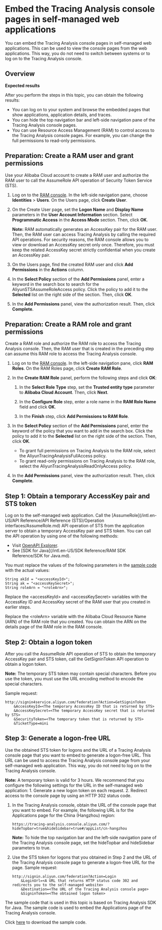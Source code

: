 # Embed the Tracing Analysis console pages in self-managed web applications

You can embed the Tracing Analysis console pages in self-managed web applications. This can be used to view the console pages from the web applications. This way, you do not need to switch between systems or to log on to the Tracing Analysis console.

## Overview

**Expected results**

After you perform the steps in this topic, you can obtain the following results:

-   You can log on to your system and browse the embedded pages that show applications, application details, and traces.
-   You can hide the top navigation bar and left-side navigation pane of the Tracing Analysis console pages.
-   You can use Resource Access Management \(RAM\) to control access to the Tracing Analysis console pages. For example, you can change the full permissions to read-only permissions.

## Preparation: Create a RAM user and grant permissions

Use your Alibaba Cloud account to create a RAM user and authorize the RAM user to call the AssumeRole API operation of Security Token Service \(STS\).

1.  Log on to the [RAM console](http://ram.console.aliyun.com). In the left-side navigation pane, choose **Identities** \> **Users**. On the Users page, click **Create User**.

2.  On the Create User page, set the **Logon Name** and **Display Name** parameters in the **User Account Information** section. Select **Programmatic Access** in the **Access Mode** section. Then, click **OK**.

    **Note:** RAM automatically generates an AccessKey pair for the RAM user. Then, the RAM user can access Tracing Analysis by calling the required API operations. For security reasons, the RAM console allows you to view or download an AccessKey secret only once. Therefore, you must keep the related AccessKey secret strictly confidential when you create an AccessKey pair.

3.  On the Users page, find the created RAM user and click **Add Permissions** in the **Actions** column.

4.  In the **Select Policy** section of the **Add Permissions** panel, enter a keyword in the search box to search for the AliyunSTSAssumeRoleAccess policy. Click the policy to add it to the **Selected** list on the right side of the section. Then, click **OK**.

5.  In the **Add Permissions** panel, view the authorization result. Then, click **Complete**.


## Preparation: Create a RAM role and grant permissions

Create a RAM role and authorize the RAM role to access the Tracing Analysis console. Then, the RAM user that is created in the preceding step can assume this RAM role to access the Tracing Analysis console.

1.  Log on to the [RAM console](http://ram.console.aliyun.com). In the left-side navigation pane, click **RAM Roles**. On the RAM Roles page, click **Create RAM Role**.

2.  In the **Create RAM Role** panel, perform the following steps and click **OK**:

    1.  In the **Select Role Type** step, set the **Trusted entity type** parameter to **Alibaba Cloud Account**. Then, click **Next**.

    2.  In the **Configure Role** step, enter a role name in the **RAM Role Name** field and click **OK**.

    3.  In the **Finish** step, click **Add Permissions to RAM Role**.

3.  In the **Select Policy** section of the **Add Permissions** panel, enter the keyword of the policy that you want to add in the search box. Click the policy to add it to the **Selected** list on the right side of the section. Then, click **OK**.

    -   To grant full permissions on Tracing Analysis to the RAM role, select the AliyunTracingAnalysisFullAccess policy.
    -   To grant read-only permissions on Tracing Analysis to the RAM role, select the AliyunTracingAnalysisReadOnlyAccess policy.
4.  In the **Add Permissions** panel, view the authorization result. Then, click **Complete**.


## Step 1: Obtain a temporary AccessKey pair and STS token

Log on to the self-managed web application. Call the [AssumeRole](/intl.en-US/API Reference/API Reference (STS)/Operation interfaces/AssumeRole.md) API operation of STS from the application server to obtain a temporary AccessKey pair and STS token. You can call the API operation by using one of the following methods:

-   Visit [OpenAPI Explorer](https://api.aliyun.com/#/?product=Sts&api=AssumeRole).
-   See [SDK for Java](/intl.en-US/SDK Reference/RAM SDK Reference/SDK for Java.md).

You must replace the values of the following parameters in the [sample code](https://arms-apm.oss-cn-hangzhou.aliyuncs.com/tools/embedPage.zip) with the actual values:

```
String akId = "<accessKeyId>";
String ak = "<accessKeySecret>";
String roleArn = "<roleArn>";
```

Replace the <accessKeyId\> and <accessKeySecret\> variables with the AccessKey ID and AccessKey secret of the RAM user that you created in earlier steps.

Replace the <roleArn\> variable with the Alibaba Cloud Resource Name \(ARN\) of the RAM role that you created. You can obtain the ARN on the details page of the RAM role in the RAM console.

## Step 2: Obtain a logon token

After you call the AssumeRole API operation of STS to obtain the temporary AccessKey pair and STS token, call the GetSigninToken API operation to obtain a logon token.

**Note:** The temporary STS token may contain special characters. Before you use the token, you must use the URL encoding method to encode the special characters.

Sample request:

```
http://signin4service.aliyun.com/federation?Action=GetSigninToken
    &AccessKeyId=<The temporary AccessKey ID that is returned by STS>
    &AccessKeySecret=<The temporary AccessKey secret that is returned by STS>
    &SecurityToken=<The temporary token that is returned by STS>
    &TicketType=mini
```

## Step 3: Generate a logon-free URL

Use the obtained STS token for logons and the URL of a Tracing Analysis console page that you want to embed to generate a logon-free URL. This URL can be used to access the Tracing Analysis console page from your self-managed web application. This way, you do not need to log on to the Tracing Analysis console.

**Note:** A temporary token is valid for 3 hours. We recommend that you configure the following settings for the URL in the self-managed web application: 1. Generate a new logon token on each request. 2. Redirect access to the console page by using an HTTP 302 status code.

1.  In the Tracing Analysis console, obtain the URL of the console page that you want to embed. For example, the following URL is for the Applications page for the China \(Hangzhou\) region:

    ```
    https://tracing-analysis.console.aliyun.com/?hideTopbar=true&hideSidebar=true#/appList/cn-hangzhou
    ```

    **Note:** To hide the top navigation bar and the left-side navigation pane of the Tracing Analysis console page, set the hideTopbar and hideSidebar parameters to true.

2.  Use the STS token for logons that you obtained in Step 2 and the URL of the Tracing Analysis console page to generate a logon-free URL for the page. Sample request:

    ```
    http://signin.aliyun.com/federation?Action=Login
        &LoginUrl=<A URL that returns HTTP status code 302 and redirects you to the self-managed website>
        &Destination=<The URL of the Tracing Analysis console page>
        &SigninToken=<The obtained logon token>
    ```


The sample code that is used in this topic is based on Tracing Analysis SDK for Java. The sample code is used to embed the Applications page of the Tracing Analysis console.

Click [here](https://arms-apm.oss-cn-hangzhou.aliyuncs.com/tools/embedPage.zip) to download the sample code.

